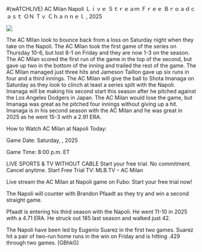 #(wATCHLIVE) AC Milan Napoli Ｌｉｖｅ Ｓｔｒｅａｍ Ｆｒｅｅ Ｂｒｏａｄｃａｓｔ ＯＮ Ｔｖ Ｃｈａｎｎｅｌ , 2025  
  
  
[![](https://i.imgur.com/qSNzIqt.png)](https://movie.rssnews.media/zyBgMthqC.php)  
  
The AC Milan look to bounce back from a loss on Saturday night when they take on the Napoli. The AC Milan took the first game of the series on Thursday 10-6, but lost 8-1 on Friday and they are now 1-3 on the season. The AC Milan scored the first run of the game in the top of the second, but gave up two in the bottom of the inning and trailed the rest of the game. The AC Milan managed just three hits and Jameson Taillon gave up six runs in four and a third innings. The AC Milan will give the ball to Shota Imanaga on Saturday as they look to clinch at least a series split with the Napoli. Imanaga will be making his second start this season after he pitched against the Los Angeles Dodgers in Japan. The AC Milan would lose the game, but Imanaga was great as he pitched four innings without giving up a hit. Imanaga is in his second season with the AC Milan and he was great in 2025 as he went 15-3 with a 2.91 ERA.

How to Watch AC Milan at Napoli Today:

Game Date: Saturday, , 2025

Game Time: 8:00 p.m. ET

LIVE SPORTS & TV WITHOUT CABLE
Start your free trial. No commitment. Cancel anytime.
Start Free Trial
TV: MLB.TV – AC Milan

Live stream the AC Milan at Napoli game on Fubo: Start your free trial now!

The Napoli will counter with Brandon Pfaadt as they try and win a second straight game.

Pfaadt is entering his third season with the Napoli. He went 11-10 in 2025 with a 4.71 ERA. He struck out 185 last season and walked just 42.

The Napoli have been led by Eugenio Suarez in the first two games. Suarez hit a pair of two-run home runs in the win on Friday and is hitting .429 through two games. [GBhkG]